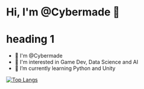 # Hi, I'm @Cybermade 👋
<p align="center"> <h1>heading 1</h1> </p>

- 👋 I'm @Cybermade
- 🔭 I'm interested in Game Dev, Data Science and AI
- 🌱 I’m currently learning Python and Unity

[![Top Langs](https://github-readme-stats.vercel.app/api/top-langs/?username=Cybermade&layout=compact&theme=tokyonight)](https://github.com/anuraghazra/github-readme-stats)



<!--
**Cybermade/Cybermade** is a ✨ _special_ ✨ repository because its `README.md` (this file) appears on your GitHub profile.

Here are some ideas to get you started:
![Anurag's GitHub stats](https://github-readme-stats.vercel.app/api?username=Cybermade&count_private=true&theme=tokyonight)
- 🔭 I’m currently working on ...
- 🌱 I’m currently learning ...
- 👯 I’m looking to collaborate on ...
- 🤔 I’m looking for help with ...
- 💬 Ask me about ...
- 📫 How to reach me: ...
- 😄 Pronouns: ...
- ⚡ Fun fact: ...
-->

